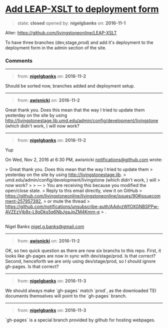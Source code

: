 # [Add LEAP-XSLT to deployment form](https://github.com/livingstoneonline/livingstoneonline/issues/90)

> state: **closed** opened by: **nigelgbanks** on: **2016-11-1**

Alter:
https://github.com/livingstoneonline/LEAP-XSLT

To have three branches (dev,stage,prod) and add it&#x27;s deployment to the deployment form in the admin section of the site.

### Comments

---
> from: [**nigelgbanks**](https://github.com/livingstoneonline/livingstoneonline/issues/90#issuecomment-257956480) on: **2016-11-2**

Should be sorted now, branches added and deployment setup.

---
> from: [**awisnicki**](https://github.com/livingstoneonline/livingstoneonline/issues/90#issuecomment-257957392) on: **2016-11-2**

Great thank you. Does this mean that the way I tried to update them yesterday on the site by using http://livingstonestage.lib.umd.edu/admin/config/development/livingstone (which didn&#x27;t work, ) will now work?

---
> from: [**nigelgbanks**](https://github.com/livingstoneonline/livingstoneonline/issues/90#issuecomment-257967910) on: **2016-11-2**

Yup

On Wed, Nov 2, 2016 at 6:30 PM, awisnicki notifications@github.com wrote:

&gt; Great thank you. Does this mean that the way I tried to update them
&gt; yesterday on the site by using http://livingstonestage.lib.
&gt; umd.edu/admin/config/development/livingstone (which didn&#x27;t work, ) will
&gt; now work?
&gt; 
&gt; —
&gt; You are receiving this because you modified the open/close state.
&gt; Reply to this email directly, view it on GitHub
&gt; https://github.com/livingstoneonline/livingstoneonline/issues/90#issuecomment-257957392,
&gt; or mute the thread
&gt; https://github.com/notifications/unsubscribe-auth/AAdvzWfOXGNBSPPw-AVZEzVjb8x-L8qDks5q6NbJgaJpZM4Kmm-e
&gt; .

## 

Nigel Banks
nigel.g.banks@gmail.com

---
> from: [**awisnicki**](https://github.com/livingstoneonline/livingstoneonline/issues/90#issuecomment-257981043) on: **2016-11-2**

OK, so two quick question as there are now six branchs to this repo. First, it looks like gh-pages are now in sync with dev/stage/prod. Is that correct? Second, henceforth we are only using dev/stage/prod, so I should ignore gh-pages. Is that correct?

---
> from: [**nigelgbanks**](https://github.com/livingstoneonline/livingstoneonline/issues/90#issuecomment-258092040) on: **2016-11-3**

We should always make &#x60;gh-pages&#x60; match &#x60;prod&#x60;, as the downloaded TEI documents themselves will point to the &#x60;gh-pages&#x60; branch.

---
> from: [**nigelgbanks**](https://github.com/livingstoneonline/livingstoneonline/issues/90#issuecomment-258092152) on: **2016-11-3**

&#x60;gh-pages&#x60; is a special branch provided by github for hosting webpages.


